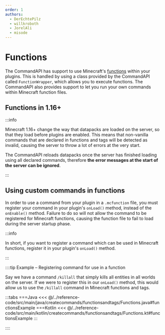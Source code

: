```yaml
---
order: 1
authors:
  - DerEchtePilz
  - willkroboth
  - JorelAli
  - misode
---
```


# Functions

The CommandAPI has support to use Minecraft's [functions](https://minecraft.wiki/w/Function_(Java_Edition)) within your plugins. This is handled by using a class provided by the CommandAPI called `FunctionWrapper`, which allows you to execute functions. The CommandAPI also provides support to let you run your own commands within Minecraft function files.

## Functions in 1.16+

:::info

Minecraft 1.16+ change the way that datapacks are loaded on the server, so that they load before plugins are enabled. This means that non-vanilla commands that are declared in functions and tags will be detected as invalid, causing the server to throw a lot of errors at the very start.

The CommandAPI reloads datapacks once the server has finished loading using all declared commands, therefore **the error messages at the start of the server can be ignored**.

:::

## Using custom commands in functions

In order to use a command from your plugin in a `.mcfunction` file, you must register your command in your plugin's `onLoad()` method, instead of the `onEnable()` method. Failure to do so will not allow the command to be registered for Minecraft functions, causing the function file to fail to load during the server startup phase.

:::info

In short, if you want to register a command which can be used in Minecraft functions, register it in your plugin's `onLoad()` method.

:::

::::tip Example – Registering command for use in a function

Say we have a command `/killall` that simply kills all entities in all worlds on the server. If we were to register this in our `onLoad()` method, this would allow us to use the `/killall` command in Minecraft functions and tags.

:::tabs
===Java
<<< @/../reference-code/src/main/java/createcommands/functionsandtags/Functions.java#functionsExample
===Kotlin
<<< @/../reference-code/src/main/kotlin/createcommands/functionsandtags/Functions.kt#functionsExample
:::

::::